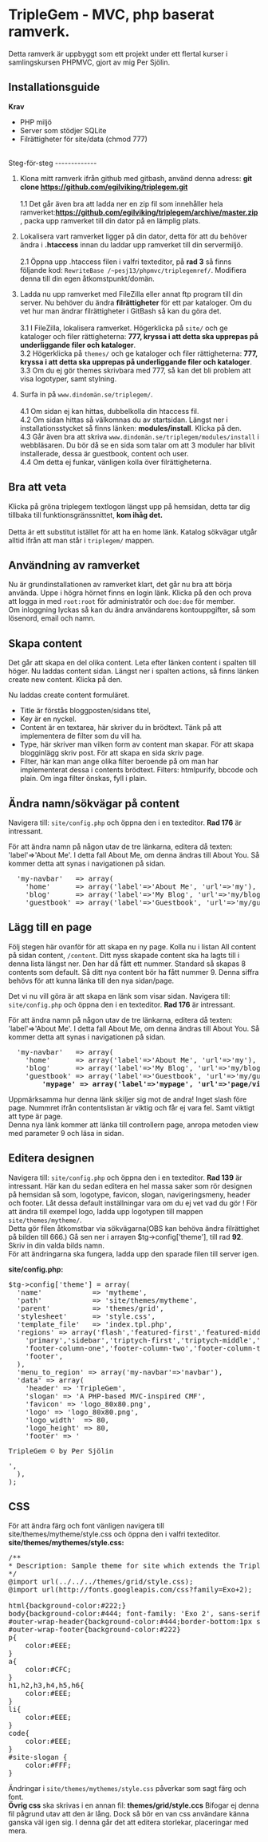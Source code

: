 TripleGem - MVC, php baserat ramverk.
================================
Detta ramverk är uppbyggt som ett projekt under ett flertal kurser i samlingskursen PHPMVC, gjort av mig Per Sjölin.

Installationsguide
------------------
<b>Krav</b>
* PHP miljö
* Server som stödjer SQLite
* Filrättigheter för site/data (chmod 777)
<br>
Steg-för-steg
-------------

1. Klona mitt ramverk ifrån github med gitbash, använd denna adress: <b>git clone https://github.com/egilviking/triplegem.git</b><br><br>
1.1 Det går även bra att ladda ner en zip fil som innehåller hela ramverket:<b>https://github.com/egilviking/triplegem/archive/master.zip</b> , packa upp ramverket till din dator på en lämplig plats.

2. Lokalisera vart ramverket ligger på din dator, detta för att du behöver ändra i <b>.htaccess</b> innan du laddar upp ramverket till din servermiljö.<br><br>
2.1 Öppna upp .htaccess filen i valfri texteditor, på <b>rad 3</b> så finns följande kod:  `RewriteBase /~pesj13/phpmvc/triplegemref/`. Modifiera denna till din egen åtkomstpunkt/domän.

3. Ladda nu upp ramverket med FileZilla eller annat ftp program till din server. Nu behöver du ändra <b>filrättigheter</b> för ett par kataloger. Om du vet hur man ändrar filrättigheter i GitBash så kan du göra det.<br><br>
3.1 I FileZilla, lokalisera ramverket. Högerklicka på `site/` och ge kataloger och filer rättigheterna: <b>777, kryssa i att detta ska upprepas på underliggande filer och kataloger</b>.<br>
3.2 Högerklicka på `themes/` och ge kataloger och filer rättigheterna: <b>777, kryssa i att detta ska upprepas på underliggande filer och kataloger</b>.<br>
3.3 Om du ej gör themes skrivbara med 777, så kan det bli problem att visa logotyper, samt stylning.

4. Surfa in på `www.dindomän.se/triplegem/`.<br><br>
4.1 Om sidan ej kan hittas, dubbelkolla din htaccess fil.<br>
4.2 Om sidan hittas så välkomnas du av startsidan. Längst ner i installationsstycket så finns länken: <b>modules/install</b>. Klicka på den.<br>
4.3 Går även bra att skriva `www.dindomän.se/triplegem/modules/install` i webbläsaren. Du bör då se en sida som talar om att 3 moduler har blivit installerade, dessa är guestbook, content och user. <br>
4.4 Om detta ej funkar, vänligen kolla över filrättigheterna.

Bra att veta
------------
Klicka på gröna triplegem textlogon längst upp på hemsidan, detta tar dig tillbaka till funktionsgränssnittet, <b>kom ihåg det.</b><br><br>Detta är ett substitut istället för att ha en home länk. 
Katalog sökvägar utgår alltid ifrån att man står i `triplegem/` mappen.

Användning av ramverket
-----------------------
Nu är grundinstallationen av ramverket klart, det går nu bra att börja använda.
Uppe i högra hörnet finns en login länk. Klicka på den och prova att logga in med `root:root` för administratör och `doe:doe` för member.<br>
Om inloggning lyckas så kan du ändra användarens kontouppgifter, så som lösenord, email och namn.

Skapa content
-------------
Det går att skapa en del olika content.
Leta efter länken content i spalten till höger. Nu laddas content sidan. Längst ner i spalten actions, så finns länken create new content. Klicka på den.

Nu laddas create content formuläret. 
* Title är förstås bloggposten/sidans titel,
* Key är en nyckel. 
* Content är en textarea, här skriver du in brödtext. Tänk på att implementera de filter som du vill ha.
* Type, här skriver man vilken form av content man skapar.
	För att skapa blogginlägg skriv post. 
	För att skapa en sida skriv page. 
* Filter, här kan man ange olika filter beroende på om man har implementerat dessa i contents brödtext. 
	Filters: htmlpurify, bbcode och plain. Om inga filter önskas, fyll i plain.
  	
Ändra namn/sökvägar på content
------------------------------
Navigera till: `site/config.php` och öppna den i en texteditor. <b>Rad 176</b> är intressant.

För att ändra namn på någon utav de tre länkarna, editera då texten: 'label'=>'About Me'. I detta fall About Me, om denna ändras till About You. Så kommer detta att synas i navigationen på sidan.

<pre>
  'my-navbar'   => array(
    'home'      => array('label'=>'About Me', 'url'=>'my'),
    'blog'      => array('label'=>'My Blog', 'url'=>'my/blog'),
    'guestbook' => array('label'=>'Guestbook', 'url'=>'my/guestbook'),
</pre>

Lägg till en page
------------------------------
Följ stegen här ovanför för att skapa en ny page. Kolla nu i listan All content på sidan content, `/content`.
Ditt nyss skapade content ska ha lagts till i denna lista längst ner. Den har då fått ett nummer. Standard så skapas 8 contents som default. Så ditt nya content bör ha fått nummer 9.
Denna siffra behövs för att kunna länka till den nya sidan/page.

Det vi nu vill göra är att skapa en länk som visar sidan. 
Navigera till: `site/config.php` och öppna den i en texteditor. <b>Rad 176</b> är intressant.

För att ändra namn på någon utav de tre länkarna, editera då texten: 'label'=>'About Me'. I detta fall About Me, om denna ändras till About You. Så kommer detta att synas i navigationen på sidan.

<pre>
  'my-navbar'   => array(
    'home'      => array('label'=>'About Me', 'url'=>'my'),
    'blog'      => array('label'=>'My Blog', 'url'=>'my/blog'),
    'guestbook' => array('label'=>'Guestbook', 'url'=>'my/guestbook'),
		<b>'mypage' => array('label'=>'mypage', 'url'=>'page/view/9')</b>, /* DENNA RAD LÄGGS TILL FÖR ATT SKAPA EN NY LÄNK OCH SIDA */
</pre>
	
Uppmärksamma hur denna länk skiljer sig mot de andra! Inget slash före page. Nummret ifrån contentslistan är viktig och får ej vara fel. Samt viktigt att type är page.<br>
Denna nya länk kommer att länka till controllern page, anropa metoden view med parameter 9 och läsa in sidan.

Editera designen
-----------------
Navigera till: `site/config.php` och öppna den i en texteditor. <b>Rad 139</b> är intressant.
Här kan du sedan editera en hel massa saker som rör designen på hemsidan så som, logotype, favicon, slogan, navigeringsmeny, header och footer.
Låt dessa default inställningar vara om du ej vet vad du gör !
För att ändra till exempel logo, ladda upp logotypen till mappen `site/themes/mytheme/`.<br>
Detta gör filen åtkomstbar via sökvägarna(OBS kan behöva ändra filrättighet på bilden till 666.)
Gå sen ner i arrayen $tg->config['theme'], till rad <b>92</b>. Skriv in din valda bilds namn.<br>
För att ändringarna ska fungera, ladda upp den sparade filen till server igen.


<b>site/config.php:</b>
<pre>
$tg->config['theme'] = array(
  'name'			=> 'mytheme',
  'path'            => 'site/themes/mytheme',
  'parent'          => 'themes/grid',
  'stylesheet'      => 'style.css',
  'template_file'   => 'index.tpl.php',
  'regions' => array('flash','featured-first','featured-middle','featured-last',
	'primary','sidebar','triptych-first','triptych-middle','triptych-last',
	'footer-column-one','footer-column-two','footer-column-three','footer-column-four',
	'footer',
  ),
  'menu_to_region' => array('my-navbar'=>'navbar'),
  'data' => array(
	'header' => 'TripleGem',
	'slogan' => 'A PHP-based MVC-inspired CMF',
	'favicon' => 'logo_80x80.png',
	'logo' => 'logo_80x80.png',
	'logo_width'  => 80,
	'logo_height' => 80,
	'footer' => '<p>TripleGem &copy; by Per Sjölin</p>',
  ),
);
</pre>

CSS
----------------------------

För att ändra färg och font vänligen navigera till site/themes/mytheme/style.css och öppna den i valfri texteditor.
<b>site/themes/mythemes/style.css:</b>
<pre>
/**
* Description: Sample theme for site which extends the TripleGem grid-theme.
*/
@import url(../../../themes/grid/style.css);
@import url(http://fonts.googleapis.com/css?family=Exo+2);

html{background-color:#222;}
body{background-color:#444; font-family: 'Exo 2', sans-serif;}
#outer-wrap-header{background-color:#444;border-bottom:1px solid #CFC}
#outer-wrap-footer{background-color:#222}
p{	
	color:#EEE;
}
a{	
	color:#CFC;
}
h1,h2,h3,h4,h5,h6{
	color:#EEE;
}
li{
	color:#EEE;
}
code{
	color:#EEE;
}
#site-slogan {
	color:#FFF;
}
</pre>

Ändringar i `site/themes/mythemes/style.css` påverkar som sagt färg och font.<br> <b>Övrig css</b> ska skrivas i en annan fil: <b>themes/grid/style.ccs</b>
Bifogar ej denna fil pågrund utav att den är lång. Dock så bör en van css användare känna ganska väl igen sig. I denna går det att editera storlekar, placeringar med mera.